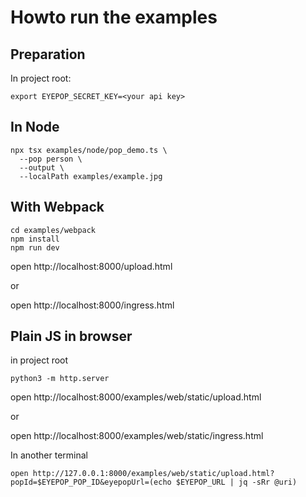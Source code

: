 # Howto run the examples

## Preparation

In project root:

```shell
export EYEPOP_SECRET_KEY=<your api key>
```

## In Node

```shell
npx tsx examples/node/pop_demo.ts \
  --pop person \
  --output \
  --localPath examples/example.jpg
```

## With Webpack

```shell
cd examples/webpack
npm install
npm run dev
```

open http://localhost:8000/upload.html

or

open http://localhost:8000/ingress.html

## Plain JS in browser

in project root

```shell
python3 -m http.server
```

open http://localhost:8000/examples/web/static/upload.html

or

open http://localhost:8000/examples/web/static/ingress.html

In another terminal

```shell
open http://127.0.0.1:8000/examples/web/static/upload.html?popId=$EYEPOP_POP_ID&eyepopUrl=(echo $EYEPOP_URL | jq -sRr @uri)
```
